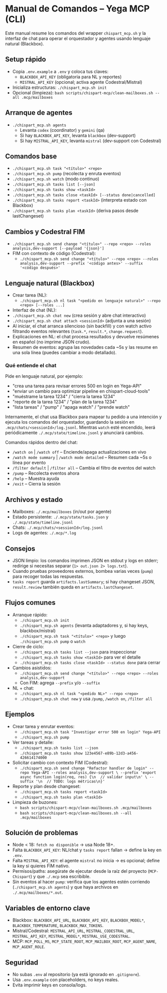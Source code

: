 # Manual de Comandos – Yega MCP (CLI)

Este manual resume los comandos del wrapper `chispart_mcp.sh` y la interfaz de chat para operar el orquestador y agentes usando lenguaje natural (Blackbox).

## Setup rápido

- Copia `.env.example` a `.env` y coloca tus claves:
  - `BLACKBOX_API_KEY` (obligatoria para NL y reportes)
  - `MISTRAL_API_KEY` (opcional; activa agente Codestral/Mistral)
- Inicializa estructuras: `./chispart_mcp.sh init`
- Opcional (limpieza): `bash scripts/chispart-mcp/clean-mailboxes.sh --all .mcp/mailboxes`

## Arranque de agentes

- `./chispart_mcp.sh agents`
  - Levanta `codex` (coordinator) y `gemini` (qa)
  - Si hay `BLACKBOX_API_KEY`, levanta `blackbox` (dev-support)
  - Si hay `MISTRAL_API_KEY`, levanta `mistral` (dev-support con Codestral)

## Comandos base

- `./chispart_mcp.sh task "<título>" <repo>`
- `./chispart_mcp.sh pump` (recolecta y enruta eventos)
- `./chispart_mcp.sh watch` (modo continuo)
- `./chispart_mcp.sh tasks list [--json]`
- `./chispart_mcp.sh tasks show <taskId>`
- `./chispart_mcp.sh tasks close <taskId> [--status done|cancelled]`
- `./chispart_mcp.sh tasks report <taskId>` (interpreta estado con Blackbox)
- `./chispart_mcp.sh tasks plan <taskId>` (deriva pasos desde lastChangeset)

## Cambios y Codestral FIM

- `./chispart_mcp.sh send change "<título>" --repo <repo> --roles analysis,dev-support [--payload '{json}']`
- FIM con contexto de código (Codestral):
  - `./chispart_mcp.sh send change "<título>" --repo <repo> --roles analysis,dev-support --prefix '<código antes>' --suffix '<código después>'`

## Lenguaje natural (Blackbox)

- Crear tarea (NL):
  - `./chispart_mcp.sh nl task "<pedido en lenguaje natural>" --repo <repo> [--roles ...]`
- Interfaz de chat (NL):
- `./chispart_mcp.sh chat new` (crea sesión y abre chat interactivo)
- `./chispart_mcp.sh chat attach <sessionId>` (adjunta a una sesión)
- Al iniciar, el chat arranca silencioso (sin backfill) y con watch activo filtrando eventos relevantes (`task.*`, `result.*`, `change.request`).
- Explicaciones en NL: el chat procesa resultados y devuelve resúmenes en español (no imprime JSON crudo).
 - Resumen de eventos: agrupa las novedades cada ~5s y las resume en una sola línea (puedes cambiar a modo detallado).

### Qué entiende el chat

Pide en lenguaje natural, por ejemplo:

- "crea una tarea para revisar errores 500 en login en Yega-API"
- "enviar un cambio para optimizar pipeline en chispart-cloud-tools"
- "muéstrame la tarea 1234" / "cierra la tarea 1234"
- "reporte de la tarea 1234" / "plan de la tarea 1234"
- "lista tareas" / "pump" / "apaga watch" / "prende watch"

Internamente, el chat usa Blackbox para mapear tu pedido a una intención y ejecuta los comandos del orquestador, guardando la sesión en `.mcp/chats/<sessionId>/log.jsonl`. Mientras `watch` esté encendido, leerá periódicamente `./.mcp/state/timeline.jsonl` y anunciará cambios.

Comandos rápidos dentro del chat:

- `/watch on` | `/watch off` – Enciende/apaga actualizaciones en vivo
- `/watch mode summary` | `/watch mode detailed` – Resumen cada ~5s o línea por evento
- `/filter default` | `/filter all` – Cambia el filtro de eventos del watch
- `/pump` – Recolecta eventos ahora
- `/help` – Muestra ayuda
- `/exit` – Cierra la sesión

## Archivos y estado

- Mailboxes: `./.mcp/mailboxes` (in/out por agente)
- Estado persistente: `./.mcp/state/tasks.json` y `./.mcp/state/timeline.jsonl`
- Chats: `./.mcp/chats/<sessionId>/log.jsonl`
- Logs de agentes: `./.mcp/*.log`

## Consejos

- JSON limpio: los comandos imprimen JSON en stdout y logs en stderr; redirige si necesitas separar (`1> out.json 2> logs.txt`).
- Cuando pruebas proveedores externos, bombea varias veces (`pump`) para recoger todas las respuestas.
- `tasks report` guarda `artifacts.lastSummary`; si hay changeset JSON, `result.review` también queda en `artifacts.lastChangeset`.

## Flujos comunes

- Arranque rápido:
  - `./chispart_mcp.sh init`
  - `./chispart_mcp.sh agents` (levanta adaptadores y, si hay keys, blackbox/mistral)
  - `./chispart_mcp.sh task "<título>" <repo>` y luego `./chispart_mcp.sh pump` o `watch`
- Cierre de ciclo:
  - `./chispart_mcp.sh tasks list --json` para inspeccionar
  - `./chispart_mcp.sh tasks show <taskId>` para ver el detalle
  - `./chispart_mcp.sh tasks close <taskId> --status done` para cerrar
- Cambios asistidos:
  - `./chispart_mcp.sh send change "<título>" --repo <repo> --roles analysis,dev-support`
  - Con FIM: agrega `--prefix` y/o `--suffix`
- NL + chat:
  - `./chispart_mcp.sh nl task "<pedido NL>" --repo <repo>`
  - `./chispart_mcp.sh chat new` y usa `/pump`, `/watch on`, `/filter all`

## Ejemplos

- Crear tarea y enrutar eventos:
  - `./chispart_mcp.sh task "Investigar error 500 en login" Yega-API`
  - `./chispart_mcp.sh pump`
- Ver tareas y detalle:
  - `./chispart_mcp.sh tasks list --json`
  - `./chispart_mcp.sh tasks show 123e4567-e89b-12d3-a456-426614174000`
- Solicitar cambio con contexto FIM (Codestral):
  - `./chispart_mcp.sh send change "Refactor handler de login" --repo Yega-API --roles analysis,dev-support \
    --prefix 'export async function login(req, res) {\n  // validar input\n' \
    --suffix '\n  // TODO: logs métricas\n}'`
- Reporte y plan desde changeset:
  - `./chispart_mcp.sh tasks report <taskId>`
  - `./chispart_mcp.sh tasks plan <taskId>`
- Limpieza de buzones:
  - `bash scripts/chispart-mcp/clean-mailboxes.sh .mcp/mailboxes`
  - `bash scripts/chispart-mcp/clean-mailboxes.sh --all .mcp/mailboxes`

## Solución de problemas

- Node < 18: `fetch no disponible` → usa Node 18+.
- Falta `BLACKBOX_API_KEY`: NL/chat y `tasks report` fallan → define la key en `.env`.
- Falta `MISTRAL_API_KEY`: el agente `mistral` no inicia → es opcional; define la key si quieres FIM nativo.
- Permisos/paths: asegúrate de ejecutar desde la raíz del proyecto (`MCP-Chispart`) y que `./.mcp` sea escribible.
- Sin eventos al hacer `pump`: verifica que los agentes estén corriendo (`./chispart_mcp.sh agents`) y que haya archivos en `./.mcp/mailboxes/*.out`.

## Variables de entorno clave

- Blackbox: `BLACKBOX_API_URL`, `BLACKBOX_API_KEY`, `BLACKBOX_MODEL*`, `BLACKBOX_TEMPERATURE`, `BLACKBOX_MAX_TOKENS`.
- Mistral/Codestral: `MISTRAL_API_URL`, `MISTRAL_CODESTRAL_URL`, `MISTRAL_API_KEY`, `MISTRAL_MODEL*`, `MISTRAL_USE_CODESTRAL`.
- MCP: `MCP_POLL_MS`, `MCP_STATE_ROOT`, `MCP_MAILBOX_ROOT`, `MCP_AGENT_NAME`, `MCP_AGENT_ROLE`.

## Seguridad

- No subas `.env` al repositorio (ya está ignorado en `.gitignore`).
- Usa `.env.example` con placeholders, no keys reales.
- Evita imprimir keys en consola/logs.
